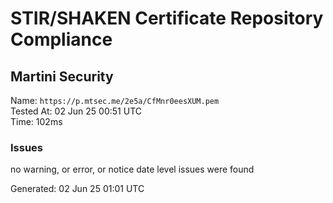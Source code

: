# STIR/SHAKEN Certificate Repository Compliance

## Martini Security

Name: `https://p.mtsec.me/2e5a/CfMnr0eesXUM.pem`\
Tested At: 02 Jun 25 00:51 UTC\
Time: 102ms

### Issues

no warning, or error, or notice date level issues were found

Generated: 02 Jun 25 01:01 UTC